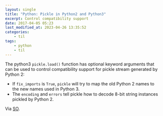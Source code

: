 ```yaml
---
layout: single
title: "Python: Pickle in Python2 and Python3"
excerpt: Control compatibility support
date: 2017-04-05 05:23
last_modified_at: 2023-04-26 13:35:52
categories:
    - til
tags:
    - python
    - til
---
```


The python3 `pickle.load()` function has optional keyword arguments
that can be used to control compatibility support for pickle stream generated by Python 2:

-   If `fix_imports` is `True`, `pickle` will try to map the old Python 2 names to the new names used in Python 3.
-   The `encoding` and `errors` tell pickle how to decode 8-bit string instances pickled by Python 2.

Via [SO](https://stackoverflow.com/a/28218598).
